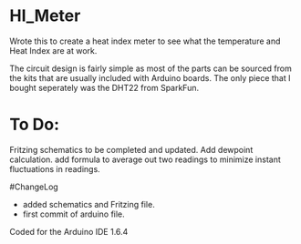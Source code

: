 # HI_Meter
Wrote this to create a heat index meter to see what the temperature and Heat Index are at work.

The circuit design is fairly simple as most of the parts can be sourced from the kits that are usually included
with Arduino boards. The only piece that I bought seperately was the DHT22 from SparkFun.

# To Do:
Fritzing schematics to be completed and updated.
Add dewpoint calculation.
add formula to average out two readings to minimize instant fluctuations in readings.

#ChangeLog
- added schematics and Fritzing file.
- first commit of arduino file.



Coded for the Arduino IDE 1.6.4
